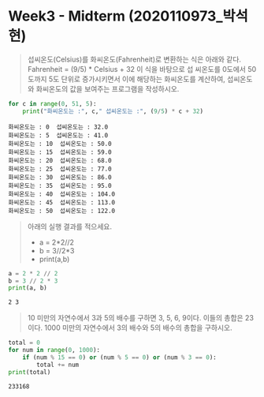 # Week3 - Midterm (2020110973_박석현)

> 섭씨온도(Celsius)를 화씨온도(Fahrenheit)로 변환하는 식은 아래와 같다. Fahrenheit = (9/5) * Celsius + 32 이 식을 바탕으로 섭
씨온도를 0도에서 50도까지 5도 단위로 증가시키면서 이에 해당하는 화씨온도를 계산하여, 섭씨온도와 화씨온도의 값을 보여주는 프로그램을 작성하시오.


```python
for c in range(0, 51, 5):
    print("화씨온도는 :", c," 섭씨온도는 :", (9/5) * c + 32)
```

    화씨온도는 : 0  섭씨온도는 : 32.0
    화씨온도는 : 5  섭씨온도는 : 41.0
    화씨온도는 : 10  섭씨온도는 : 50.0
    화씨온도는 : 15  섭씨온도는 : 59.0
    화씨온도는 : 20  섭씨온도는 : 68.0
    화씨온도는 : 25  섭씨온도는 : 77.0
    화씨온도는 : 30  섭씨온도는 : 86.0
    화씨온도는 : 35  섭씨온도는 : 95.0
    화씨온도는 : 40  섭씨온도는 : 104.0
    화씨온도는 : 45  섭씨온도는 : 113.0
    화씨온도는 : 50  섭씨온도는 : 122.0
    

> 아래의 실행 결과를 적으세요.
>* a = 2*2//2
>* b = 3//2*3
>* print(a,b)


```python
a = 2 * 2 // 2
b = 3 // 2 * 3
print(a, b)
```

    2 3
    

> 10 미만의 자연수에서 3과 5의 배수를 구하면 3, 5, 6, 9이다. 이들의 총합은 23이다. 1000 미만의 자연수에서 3의 배수와 5의 배수의 총합을 구하시오.


```python
total = 0
for num in range(0, 1000):
    if (num % 15 == 0) or (num % 5 == 0) or (num % 3 == 0):
        total += num
print(total)
```

    233168
    


```python

```
